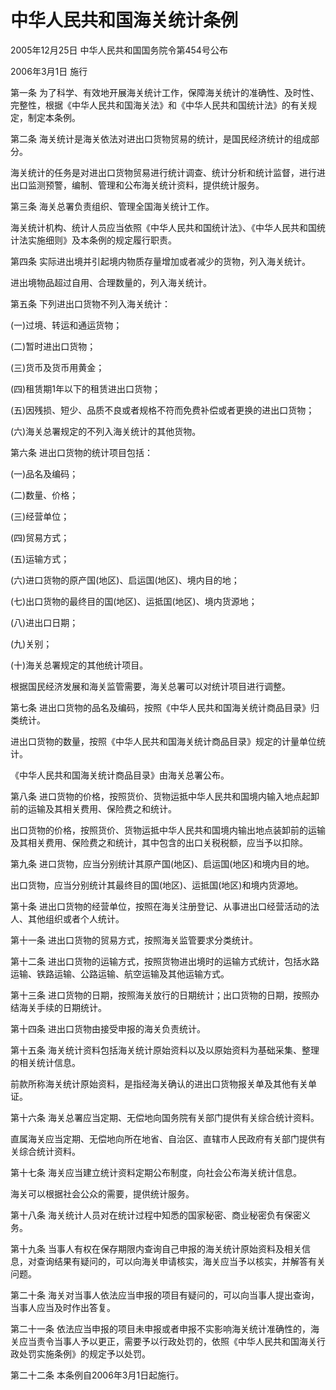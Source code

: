 # 中华人民共和国海关统计条例

2005年12月25日 中华人民共和国国务院令第454号公布

2006年3月1日 施行

<!-- INFO END -->

第一条 为了科学、有效地开展海关统计工作，保障海关统计的准确性、及时性、完整性，根据《中华人民共和国海关法》和《中华人民共和国统计法》的有关规定，制定本条例。

第二条 海关统计是海关依法对进出口货物贸易的统计，是国民经济统计的组成部分。

海关统计的任务是对进出口货物贸易进行统计调查、统计分析和统计监督，进行进出口监测预警，编制、管理和公布海关统计资料，提供统计服务。

第三条 海关总署负责组织、管理全国海关统计工作。

海关统计机构、统计人员应当依照《中华人民共和国统计法》、《中华人民共和国统计法实施细则》及本条例的规定履行职责。

第四条 实际进出境并引起境内物质存量增加或者减少的货物，列入海关统计。

进出境物品超过自用、合理数量的，列入海关统计。

第五条 下列进出口货物不列入海关统计：

(一)过境、转运和通运货物；

(二)暂时进出口货物；

(三)货币及货币用黄金；

(四)租赁期1年以下的租赁进出口货物；

(五)因残损、短少、品质不良或者规格不符而免费补偿或者更换的进出口货物；

(六)海关总署规定的不列入海关统计的其他货物。

第六条 进出口货物的统计项目包括：

(一)品名及编码；

(二)数量、价格；

(三)经营单位；

(四)贸易方式；

(五)运输方式；

(六)进口货物的原产国(地区)、启运国(地区)、境内目的地；

(七)出口货物的最终目的国(地区)、运抵国(地区)、境内货源地；

(八)进出口日期；

(九)关别；

(十)海关总署规定的其他统计项目。

根据国民经济发展和海关监管需要，海关总署可以对统计项目进行调整。

第七条 进出口货物的品名及编码，按照《中华人民共和国海关统计商品目录》归类统计。

进出口货物的数量，按照《中华人民共和国海关统计商品目录》规定的计量单位统计。

《中华人民共和国海关统计商品目录》由海关总署公布。

第八条 进口货物的价格，按照货价、货物运抵中华人民共和国境内输入地点起卸前的运输及其相关费用、保险费之和统计。

出口货物的价格，按照货价、货物运抵中华人民共和国境内输出地点装卸前的运输及其相关费用、保险费之和统计，其中包含的出口关税税额，应当予以扣除。

第九条 进口货物，应当分别统计其原产国(地区)、启运国(地区)和境内目的地。

出口货物，应当分别统计其最终目的国(地区)、运抵国(地区)和境内货源地。

第十条 进出口货物的经营单位，按照在海关注册登记、从事进出口经营活动的法人、其他组织或者个人统计。

第十一条 进出口货物的贸易方式，按照海关监管要求分类统计。

第十二条 进出口货物的运输方式，按照货物进出境时的运输方式统计，包括水路运输、铁路运输、公路运输、航空运输及其他运输方式。

第十三条 进口货物的日期，按照海关放行的日期统计；出口货物的日期，按照办结海关手续的日期统计。

第十四条 进出口货物由接受申报的海关负责统计。

第十五条 海关统计资料包括海关统计原始资料以及以原始资料为基础采集、整理的相关统计信息。

前款所称海关统计原始资料，是指经海关确认的进出口货物报关单及其他有关单证。

第十六条 海关总署应当定期、无偿地向国务院有关部门提供有关综合统计资料。

直属海关应当定期、无偿地向所在地省、自治区、直辖市人民政府有关部门提供有关综合统计资料。

第十七条 海关应当建立统计资料定期公布制度，向社会公布海关统计信息。

海关可以根据社会公众的需要，提供统计服务。

第十八条 海关统计人员对在统计过程中知悉的国家秘密、商业秘密负有保密义务。

第十九条 当事人有权在保存期限内查询自己申报的海关统计原始资料及相关信息，对查询结果有疑问的，可以向海关申请核实，海关应当予以核实，并解答有关问题。

第二十条 海关对当事人依法应当申报的项目有疑问的，可以向当事人提出查询，当事人应当及时作出答复。

第二十一条 依法应当申报的项目未申报或者申报不实影响海关统计准确性的，海关应当责令当事人予以更正，需要予以行政处罚的，依照《中华人民共和国海关行政处罚实施条例》的规定予以处罚。

第二十二条 本条例自2006年3月1日起施行。